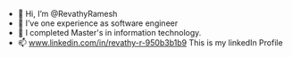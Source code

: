 - 👋 Hi, I’m @RevathyRamesh
- 👀 I’ve one experience as software engineer 
- 🌱 I completed Master's in information technology.
- 📫 www.linkedin.com/in/revathy-r-950b3b1b9 This is my linkedIn Profile

<!---
RevathyRamesh/RevathyRamesh is a ✨ special ✨ repository because its `README.md` (this file) appears on your GitHub profile.
You can click the Preview link to take a look at your changes.
--->
